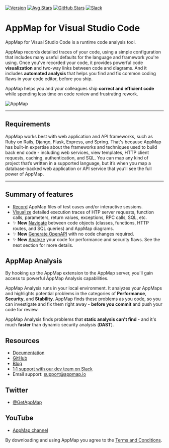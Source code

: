 [![Version](https://img.shields.io/visual-studio-marketplace/v/appland.appmap)](https://marketplace.visualstudio.com/items?itemName=appland.appmap)
[![Avg Stars](https://img.shields.io/visual-studio-marketplace/stars/appland.appmap)](https://marketplace.visualstudio.com/items?itemName=appland.appmap)
[![GitHub Stars](https://img.shields.io/github/stars/getappmap/vscode-appland?style=social)](https://marketplace.visualstudio.com/items?itemName=appland.appmap)
[![Slack](https://img.shields.io/badge/Slack-Join%20the%20community-green)](https://appmap.io/slack)

# AppMap for Visual Studio Code

AppMap for Visual Studio Code is a runtime code analysis tool.

AppMap records detailed traces of your code, using a simple configuration that includes many useful
defaults for the language and framework you're using. Once you've recorded your code, it provides
powerful code **visualization** and two-way links between code and diagrams. And it includes
**automated analysis** that helps you find and fix common coding flaws in your code editor, before
you ship.

AppMap helps you and your colleagues ship **correct and efficient code** while spending less time on
code review and frustrating rework.

![AppMap](https://vscode-appmap.s3.us-east-2.amazonaws.com/media/vscode-sidebyside.png)

---

## Requirements

AppMap works best with web application and API frameworks, such as Ruby on Rails, Django, Flask,
Express, and Spring. That's because AppMap has built-in expertise about the frameworks and
techniques used to build back end code - including web services, view templates, HTTP client
requests, caching, authentication, and SQL. You can map any kind of project that’s written in a
supported language, but it’s when you map a database-backed web application or API service that
you’ll see the full power of AppMap.

---

## Summary of features

- [Record](https://www.youtube.com/watch?v=-TWop5gpsFA) AppMap files of test cases and/or
  interactive sessions.
- [Visualize](https://www.youtube.com/watch?v=LM8zqPUVlhI) detailed execution traces of HTP server
  requests, function calls, parameters, return values, exceptions, RPC calls, SQL, etc.
- &#x2728; **New** [Navigate](https://www.youtube.com/watch?v=_BiumbIh3-E) between code objects
  (classes, functions, HTTP routes, and SQL queries) and AppMap diagrams.
- &#x2728; **New** [Generate OpenAPI](https://www.youtube.com/watch?v=kPsTWA1AxmM&t=92s) with no
  code changes required.
- &#x2728; **New** [Analyze](https://www.youtube.com/watch?v=eAvPX5PFp7o) your code for performance
  and security flaws. See the next section for more details.

## AppMap Analysis

By hooking up the AppMap extension to the AppMap server, you'll gain access to powerful AppMap
Analysis capabilities.

AppMap Analysis runs in your local environment. It analyzes your AppMaps and highlights potential
problems in the categories of **Performance**, **Security**, and **Stability**. AppMap finds these
problems as you code, so you can investigate and fix them right away - **before you commit** and
push your code for review.

AppMap Analysis finds problems that **static analysis can't find** - and it's much **faster** than
dynamic security analysis (**DAST**).

## Resources

- [Documentation](https://appmap.io/docs/appmap-overview.html)
- [GitHub](https://github.com/getappmap)
- [Blog](https://appmap.io/blog/)
- [1:1 support with our dev team on Slack](https://appmap.io/slack)
- Email support: [support@appmap.io](mailto:support@appmap.io)

## Twitter

- [@GetAppMap](https://twitter.com/getappmap)

## YouTube

- [AppMap channel](https://www.youtube.com/channel/UCxVv4gVnr2Uf2PSzoELZUcg)

By downloading and using AppMap you agree to the
[Terms and Conditions](https://appmap.io/community/terms-and-conditions).
